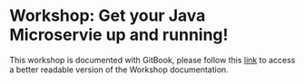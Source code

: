 # Workshop: Get your Java Microservie up and running!

This workshop is documented with GitBook, please follow this [link]() to access a better readable version of the Workshop documentation.
